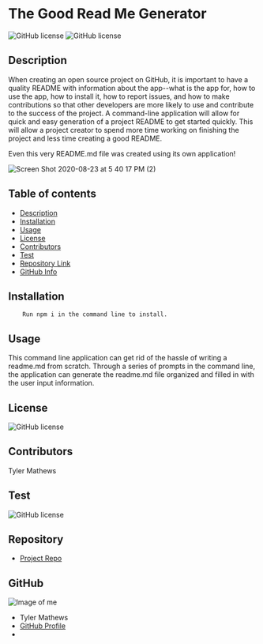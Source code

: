 
# **The Good Read Me Generator**
![GitHub license](https://img.shields.io/badge/Made%20by-%40mrmathews08-orange)
![GitHub license](https://img.shields.io/badge/license-MIT-blue.svg)
## Description 
When creating an open source project on GitHub, it is important to have a quality README with information about the app--what is the app for, how to use the app, how to install it, how to report issues, and how to make contributions so that other developers are more likely to use and contribute to the success of the project. A command-line application will allow for quick and easy generation of a project README to get started quickly. This will allow a project creator to spend more time working on finishing the project and less time creating a good README.

Even this very README.md file was created using its own application!

![Screen Shot 2020-08-23 at 5 40 17 PM (2)](https://user-images.githubusercontent.com/65747246/90991643-fef3bc80-e567-11ea-872c-e644819f05b4.png)
## Table of contents
- [Description](#Description)
- [Installation](#Installation)
- [Usage](#Usage)
- [License](#License)
- [Contributors](#Contributors)
- [Test](#Test)
- [Repository Link](#Repository)
- [GitHub Info](#GitHub) 
## Installation
        Run npm i in the command line to install. 
## Usage
This command line application can get rid of the hassle of writing a readme.md from scratch. Through a series of prompts in the command line, the application can generate the readme.md file organized and filled in with the user input information.
## License
![GitHub license](https://img.shields.io/badge/license-MIT-blue.svg)
## Contributors
Tyler Mathews
## Test
![GitHub license](https://img.shields.io/badge/test-100%25-success)
## Repository
- [Project Repo](https://github.com/mrmathews08/ReadeMeGenerator)
## GitHub
![Image of me](https://avatars1.githubusercontent.com/u/65747246?v=4)
- Tyler  Mathews
- [GitHub Profile](https://github.com/mrmathews08)
- <null>

